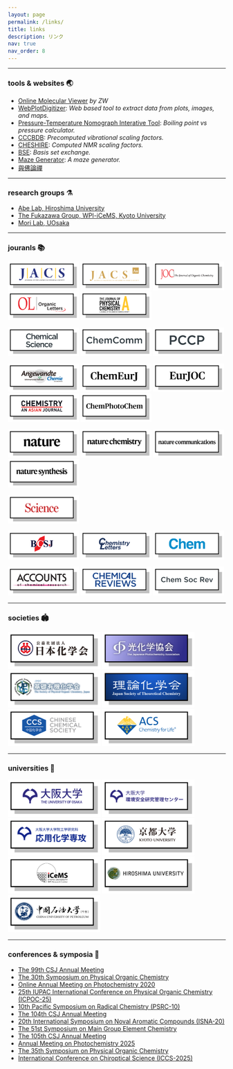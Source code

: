 ```yaml
---
layout: page
permalink: /links/
title: links
description: リンク
nav: true
nav_order: 8
---
```


<hr />

### tools & websites 🌏

- [Online Molecular Viewer](https://wongzit.github.io/program/online/molview.html) *by ZW*
- [WebPlotDigitizer](https://automeris.io/WebPlotDigitizer/): *Web based tool to extract data from plots, images, and maps.*
- [Pressure-Temperature Nomograph Interative Tool](https://www.sigmaaldrich.com/JP/ja/support/calculators-and-apps/pressure-temperature-nomograph-interactive-tool): *Boiling point vs pressure calculator.*
- [CCCBDB](https://cccbdb.nist.gov/vibscalejustx.asp): *Precomputed vibrational scaling factors.*
- [CHESHIRE](http://cheshirenmr.info): *Computed NMR scaling factors.*
- [BSE](http://basissetexchange.org): *Basis set exchange.*
- [Maze Generator](https://www.mazegenerator.net): *A maze generator.*
- [與佛論禪](https://www.keyfc.net/bbs/tools/tudoucode.aspx)

<hr />

### research groups ⚗️

- [Abe Lab, Hiroshima University](https://hiu-roc.webnode.jp)
- [The Fukazawa Group, WPI-iCeMS, Kyoto University](https://fukazawa.icems.kyoto-u.ac.jp)
- [Mori Lab, UOsaka](http://www.chem.eng.osaka-u.ac.jp/mori-lab/)

<hr />

### jouranls 📚

<p align="left">
<a href="https://pubs.acs.org/journal/jacsat"> <img alt="jacs" class="icon" src="/assets/img/link/jacs.png" style="height:66px; background-color:transparent;"></a>
<a href="https://pubs.acs.org/journal/jaaucr"> <img alt="jacsau" class="icon" src="/assets/img/link/jacsau.png" style="height:66px; background-color:transparent;"></a>
<a href="https://pubs.acs.org/journal/joceah"> <img alt="joc" class="icon" src="/assets/img/link/joc.png" style="height:66px; background-color:transparent;"></a>
<a href="https://pubs.acs.org/journal/orlef7"> <img alt="ol" class="icon" src="/assets/img/link/ol.png" style="height:66px; background-color:transparent;"></a>
<a href="https://pubs.acs.org/journal/jpcafh"> <img alt="jpca" class="icon" src="/assets/img/link/jpca.png" style="height:66px; background-color:transparent;"></a>

<a href="https://pubs.rsc.org/en/journals/journalissues/sc?_gl=1*1m9op06*_gcl_au*MTkzNTg3ODYxNS4xNzU0Mjg4NjIx#!recentarticles&adv"> <img alt="cs" class="icon" src="/assets/img/link/cs.png" style="height:66px; background-color:transparent;"></a>
<a href="https://pubs.rsc.org/en/journals/journalissues/cc#!recentarticles&adv"> <img alt="cc" class="icon" src="/assets/img/link/cc.png" style="height:66px; background-color:transparent;"></a>
<a href="https://pubs.rsc.org/en/journals/journalissues/cp?_gl=1*kq1s46*_gcl_au*MTkzNTg3ODYxNS4xNzU0Mjg4NjIx#!recentarticles"> <img alt="pccp" class="icon" src="/assets/img/link/pccp.png" style="height:66px; background-color:transparent;"></a>

<a href="https://onlinelibrary.wiley.com/journal/15213773"> <img alt="acie" class="icon" src="/assets/img/link/acie.png" style="height:66px; background-color:transparent;"></a>
<a href="https://chemistry-europe.onlinelibrary.wiley.com/journal/15213765"> <img alt="cej" class="icon" src="/assets/img/link/cej.png" style="height:66px; background-color:transparent;"></a>
<a href="https://chemistry-europe.onlinelibrary.wiley.com/journal/10990690"> <img alt="ejoc" class="icon" src="/assets/img/link/ejoc.png" style="height:66px; background-color:transparent;"></a>
<a href="https://chemistry-europe.onlinelibrary.wiley.com/journal/1861471x"> <img alt="caj" class="icon" src="/assets/img/link/caj.png" style="height:66px; background-color:transparent;"></a>
<a href="https://chemistry-europe.onlinelibrary.wiley.com/journal/23670932"> <img alt="cpc" class="icon" src="/assets/img/link/cpc.png" style="height:66px; background-color:transparent;"></a>

<a href="https://www.nature.com/nature/research-articles"> <img alt="nature" class="icon" src="/assets/img/link/nature.png" style="height:66px; background-color:transparent;"></a>
<a href="https://www.nature.com/nchem/research-articles"> <img alt="nchem" class="icon" src="/assets/img/link/nchem.png" style="height:66px; background-color:transparent;"></a>
<a href="https://www.nature.com/ncomms/research-articles"> <img alt="ncom" class="icon" src="/assets/img/link/ncom.png" style="height:66px; background-color:transparent;"></a>
<a href="https://www.nature.com/natsynth/research-articles"> <img alt="nsyn" class="icon" src="/assets/img/link/nsyn.png" style="height:66px; background-color:transparent;"></a>

<a href="https://www.science.org/journal/science"> <img alt="science" class="icon" src="/assets/img/link/science.png" style="height:66px; background-color:transparent;"></a>

<a href="https://academic.oup.com/bcsj"> <img alt="bcsj" class="icon" src="/assets/img/link/bcsj.png" style="height:66px; background-color:transparent;"></a>
<a href="https://academic.oup.com/chemlett"> <img alt="cl" class="icon" src="/assets/img/link/cl.png" style="height:66px; background-color:transparent;"></a>
<a href="https://www.cell.com/chem/home"> <img alt="chem" class="icon" src="/assets/img/link/chem.png" style="height:66px; background-color:transparent;"></a>

<a href="https://pubs.acs.org/journal/achre4"> <img alt="acr" class="icon" src="/assets/img/link/acr.png" style="height:66px; background-color:transparent;"></a>
<a href="https://pubs.acs.org/journal/chreay"> <img alt="cr" class="icon" src="/assets/img/link/cr.png" style="height:66px; background-color:transparent;"></a>
<a href="https://pubs.rsc.org/en/journals/journalissues/cs#!recentarticles&adv"> <img alt="csr" class="icon" src="/assets/img/link/csr.png" style="height:66px; background-color:transparent;"></a>
</p>

<hr />

### societies 🏟️

<p align="left">
<a href="https://www.chemistry.or.jp"> <img alt="csj" class="icon" src="/assets/img/link/csj.png" style="height:86px; background-color:transparent;"></a>
<a href="https://photochemistry.jp/index.html"> <img alt="jpa" class="icon" src="/assets/img/link/jpa.png" style="height:86px; background-color:transparent;"></a>
<a href="http://jpoc.ac"> <img alt="jpoc" class="icon" src="/assets/img/link/jpoc.png" style="height:86px; background-color:transparent;"></a>
<a href="https://www.rkk-web.jp"> <img alt="rkk" class="icon" src="/assets/img/link/rkk.png" style="height:86px; background-color:transparent;"></a>
<a href="https://www.chemsoc.org.cn"> <img alt="ccs" class="icon" src="/assets/img/link/ccs.png" style="height:86px; background-color:transparent;"></a>
<a href="https://www.acs.org"> <img alt="acs" class="icon" src="/assets/img/link/acs.png" style="height:86px; background-color:transparent;"></a>
</p>

<hr />

### universities 🏫

<p align="left">
<a href="https://www.osaka-u.ac.jp/ja"> <img alt="uosaka" class="icon" src="/assets/img/link/uosaka.png" style="height:86px; background-color:transparent;"></a>
<a href="http://www.epc.osaka-u.ac.jp"> <img alt="uoepc" class="icon" src="/assets/img/link/uoepc.png" style="height:86px; background-color:transparent;"></a>
<a href="https://www.applchem.eng.osaka-u.ac.jp"> <img alt="uoappchem" class="icon" src="/assets/img/link/uoappchem.png" style="height:86px; background-color:transparent;"></a>
<a href="https://www.kyoto-u.ac.jp/ja"> <img alt="ku" class="icon" src="/assets/img/link/ku.png" style="height:86px; background-color:transparent;"></a>
<a href="https://www.icems.kyoto-u.ac.jp"> <img alt="icems" class="icon" src="/assets/img/link/icems.png" style="height:86px; background-color:transparent;"></a>
<a href="https://www.hiroshima-u.ac.jp"> <img alt="hu" class="icon" src="/assets/img/link/hu.png" style="height:86px; background-color:transparent;"></a>
<a href="https://www.upc.edu.cn"> <img alt="upc" class="icon" src="/assets/img/link/upc.png" style="height:86px; background-color:transparent;"></a>
</p>

<hr />

### conferences & symposia 🔋

- [The 99th CSJ Annual Meeting](https://www.csj.jp/nenkai/99haru/)
- [The 30th Symposium on Physical Organic Chemistry](http://www.chem.sci.osaka-u.ac.jp/lab/kubo/poc30/index.html)
- [Online Annual Meeting on Photochemistry 2020](https://photochemistry.jp/web2020/)
- [25th IUPAC International Conference on Physical Organic Chemistry (ICPOC-25)](https://icpoc25.jp)
- [10th Pacific Symposium on Radical Chemistry (PSRC-10)](http://os.kuicr.kyoto-u.ac.jp/PSRC10/index.html)
- [The 104th CSJ Annual Meeting](https://pub.confit.atlas.jp/ja/event/csj104th)
- [20th International Symposium on Noval Aromatic Compounds (ISNA-20)](https://www.isna2024.com)
- [The 51st Symposium on Main Group Element Chemistry](https://confaid.com/mgec51/)
- [The 105th CSJ Annual Meeting](https://pub.confit.atlas.jp/ja/event/csj105th)
- [Annual Meeting on Photochemistry 2025](https://photochemistry.jp/2025/)
- [The 35th Symposium on Physical Organic Chemistry](https://www.poc35-2025.org)
- [International Conference on Chiroptical Science (ICCS-2025)](https://www.kitasato-u.ac.jp/iccs2025/index.html)

